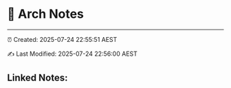 # 📝 Arch Notes

--------

⏰ Created: 2025-07-24 22:55:51 AEST

✍️ Last Modified: 2025-07-24 22:56:00 AEST

## Linked Notes:

